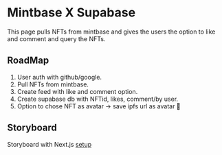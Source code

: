 # Mintbase X Supabase

This page pulls NFTs from mintbase and gives the users the option to like and comment and query the NFTs.

## RoadMap

1. User auth with github/google.
2. Pull NFTs from mintbase.
3. Create feed with like and comment option.
4. Create supabase db with NFTid, likes, comment/by user.
5. Option to chose NFT as avatar -> save ipfs url as avatar 🦊


## Storyboard

Storyboard with Next.js [setup](https://storybook.js.org/blog/get-started-with-storybook-and-next-js/)